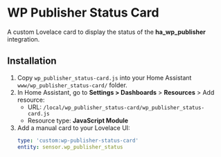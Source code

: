 # WP Publisher Status Card

A custom Lovelace card to display the status of the **ha_wp_publisher** integration.

## Installation

1. Copy `wp_publisher_status-card.js` into your Home Assistant `www/wp_publisher_status-card/` folder.  
2. In Home Assistant, go to **Settings > Dashboards** > **Resources** > Add resource:
   - URL: `/local/wp_publisher_status-card/wp_publisher_status-card.js`
   - Resource type: **JavaScript Module**
3. Add a manual card to your Lovelace UI:
   ```yaml
   type: 'custom:wp-publisher-status-card'
   entity: sensor.wp_publisher_status
